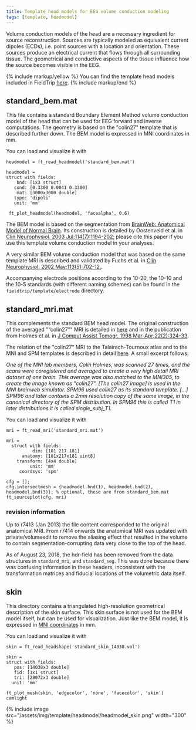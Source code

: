 ```yaml
---
title: Template head models for EEG volume conduction modeling
tags: [template, headmodel]
---
```


Volume conduction models of the head are a necessary ingredient for source reconstruction. Sources are typically modeled as equivalent current dipoles (ECDs), i.e. point sources with a location and orientation. These sources produce an electrical current that flows through all surrounding tissue. The geometrical and conductive aspects of the tissue influence how the source becomes visible in the EEG.

{% include markup/yellow %}
You can find the template head models included in FieldTrip [here](https://github.com/fieldtrip/fieldtrip/tree/master/template/headmodel).
{% include markup/end %}

## standard_bem.mat

This file contains a standard Boundary Element Method volume conduction model of the head that can be used for EEG forward and inverse computations. The geometry is based on the "colin27" template that is described further down. The BEM model is expressed in MNI coordinates in mm.

You can load and visualize it with

    headmodel = ft_read_headmodel('standard_bem.mat')

    headmodel =
    struct with fields:
        bnd: [1x3 struct]
       cond: [0.3300 0.0041 0.3300]
        mat: [3000x3000 double]
       type: 'dipoli'
       unit: 'mm'

     ft_plot_headmodel(headmodel, 'facealpha', 0.6)

The BEM model is based on the segmentation from [BrainWeb: Anatomical Model of Normal Brain](http://brainweb.bic.mni.mcgill.ca/brainweb/anatomic_normal.html). Its construction is detailed by Oostenveld et al. in [Clin Neurophysiol. 2003 Jul;114(7):1194-202](http://www.ncbi.nlm.nih.gov/pubmed/12842715); please cite this paper if you use this template volume conduction model in your analyses.

A very similar BEM volume conduction model that was based on the same template MRI is described and validated by Fuchs et al. in [Clin Neurophysiol. 2002 May;113(5):702-12.](http://www.ncbi.nlm.nih.gov/pubmed/11976050).

Accompanying electrode positions according to the 10-20, the 10-10 and the 10-5 standards (with different naming schemes) can be found in the `fieldtrip/template/electrode` directory.

## standard_mri.mat

This complements the standard BEM head model. The original construction of the averaged "“colin27”" MRI is detailed in [here](https://www.bic.mni.mcgill.ca/ServicesAtlases/Colin27) and in the publication from Holmes et al. in [J Comput Assist Tomogr. 1998 Mar-Apr;22(2):324-33](http://www.ncbi.nlm.nih.gov/pubmed/9530404).

The relation of the "colin27" MRI to the Talairach-Tournoux atlas and to the MNI and SPM templates is described in detail [here](http://imaging.mrc-cbu.cam.ac.uk/imaging/MniTalairach). A small excerpt follows:

_One of the MNI lab members, Colin Holmes, was scanned 27 times, and the scans were coregistered and averaged to create a very high detail MRI dataset of one brain. This average was also matched to the MNI305, to create the image known as "colin27". \[The colin27 image\] is used in the MNI brainweb simulator. SPM96 used colin27 as its standard template. \[...\] SPM96 and later contains a 2mm resolution copy of the same image, in the canonical directory of the SPM distribution. In SPM96 this is called T1 in later distributions it is called single_subj_T1._

You can load and visualize it with

    mri = ft_read_mri('standard_mri.mat')

    mri =
      struct with fields:
              dim: [181 217 181]
          anatomy: [181x217x181 uint8]
        transform: [4x4 double]
             unit: 'mm'
         coordsys: 'spm'

    cfg = [];
    cfg.intersectmesh = {headmodel.bnd(1), headmodel.bnd(2), headmodel.bnd(3)}; % optional, these are from standard_bem.mat
    ft_sourceplot(cfg, mri)

### revision information

Up to r7413 (Jan 2013) the file content corresponded to the original anatomical MRI. From r7414 onwards the anatomical MRI was updated with private/volumeedit to remove the aliasing effect that resulted in the volume to contain segmentation-corrupting data very close to the top of the head.

As of August 23, 2018, the hdr-field has been removed from the data structures in `standard_mri`, and `standard_seg`. This was done because there was confusing information in these headers, inconsistent with the transformation matrices and fiducial locations of the volumetric data itself.

## skin

This directory contains a triangulated high-resolution geometrical description of the skin surface. This skin surface is not used for the BEM model itself, but can be used for visualization. Just like the BEM model, it is expressed in [MNI coordinates](/faq/coordsys/#details-of-the-mni-coordinate-system) in mm.

You can load and visualize it with

    skin = ft_read_headshape('standard_skin_14038.vol')

    skin =
    struct with fields:
       pos: [14038x3 double]
       fid: [1x1 struct]
       tri: [28072x3 double]
      unit: 'mm'

    ft_plot_mesh(skin, 'edgecolor', 'none', 'facecolor', 'skin')
    camlight

{% include image src="/assets/img/template/headmodel/headmodel_skin.png" width="300" %}
